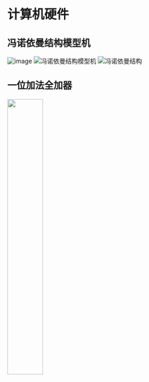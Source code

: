 # 计算机硬件
## 冯诺依曼结构模型机
![image](https://github.com/user-attachments/assets/086d5718-c41e-4e0b-a0a7-d3a18919f71e)
![冯诺依曼结构模型机](https://github.com/user-attachments/assets/17db1047-f4dc-46ca-9b9c-ee211bf4d2ff)
![冯诺依曼结构](https://github.com/user-attachments/assets/4af9580b-a62d-4a85-854c-2a733d97fba8)


## 一位加法全加器
<img src="https://github.com/user-attachments/assets/12c13a13-6ddc-459a-81b2-1a84951d79a7" width="40%" />
